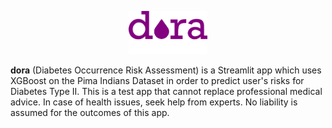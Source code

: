 <p align="center">
  <img width="25%" height="25%" src='/img/logo.png'>
</p>

**dora** (Diabetes Occurrence Risk Assessment) is a Streamlit app which uses XGBoost on the Pima Indians Dataset in order to predict user's risks for Diabetes Type II. This is a test app that cannot replace professional medical advice. In case of health issues, seek help from experts. No liability is assumed for the outcomes of this app.